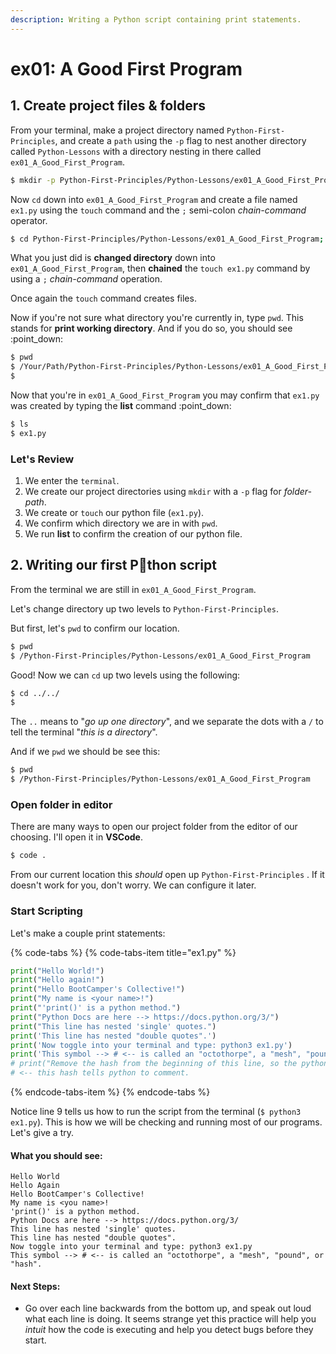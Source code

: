 ```yaml
---
description: Writing a Python script containing print statements.
---
```


# ex01: A Good First Program

## 1. Create project files & folders

From your terminal, make a project directory named `Python-First-Principles`, and create a `path` using the `-p` flag to nest another directory called `Python-Lessons` with a directory nesting in there called `ex01_A_Good_First_Program`.

```bash
$ mkdir -p Python-First-Principles/Python-Lessons/ex01_A_Good_First_Program
```

Now `cd` down into `ex01_A_Good_First_Program` and create a file named `ex1.py` using the `touch` command and the `;` semi-colon _chain-command_ operator.

```bash
$ cd Python-First-Principles/Python-Lessons/ex01_A_Good_First_Program; touch ex1.py
```

What you just did is **changed directory** down into `ex01_A_Good_First_Program`, then **chained** the `touch ex1.py` command by using a `;` _chain-command_ operation.

Once again the `touch` command creates files.

Now if you're not sure what directory you're currently in, type `pwd`. This stands for **print working directory**. And if you do so, you should see :point\_down:

```bash
$ pwd
$ /Your/Path/Python-First-Principles/Python-Lessons/ex01_A_Good_First_Program
$
```

Now that you're in `ex01_A_Good_First_Program` you may confirm that `ex1.py` was created by typing the **list** command :point\_down:

```bash
$ ls
$ ex1.py
```

### Let's Review

1. We enter the `terminal`.
2. We create our project directories using `mkdir` with a `-p` flag for _folder-path_.
3. We create or `touch` our python file \(`ex1.py`\).
4. We confirm which directory we are in with `pwd`.
5. We run **list** to confirm the creation of our python file.

## 2. Writing our first P:snake:thon script

From the terminal we are still in `ex01_A_Good_First_Program`.

Let's change directory up two levels to `Python-First-Principles`.

But first, let's `pwd` to confirm our location.

```bash
$ pwd
$ /Python-First-Principles/Python-Lessons/ex01_A_Good_First_Program
```

Good! Now we can `cd` up two levels using the following:

```bash
$ cd ../../
$
```

The `..` means to "_go up one directory_", and we separate the dots with a `/` to tell the terminal "_this is a directory_".

And if we `pwd` we should be see this:

```bash
$ pwd
$ /Python-First-Principles/Python-Lessons/ex01_A_Good_First_Program
```

### Open folder in editor

There are many ways to open our project folder from the editor of our choosing. I'll open it in **VSCode**.

```bash
$ code .
```

From our current location this _should_ open up `Python-First-Principles` . If it doesn't work for you, don't worry. We can configure it later.

### Start Scripting

Let's make a couple print statements:

{% code-tabs %}
{% code-tabs-item title="ex1.py" %}
```python
print("Hello World!")
print("Hello again!")
print("Hello BootCamper's Collective!")
print("My name is <your name>!")
print("'print()' is a python method.")
print("Python Docs are here --> https://docs.python.org/3/")
print("This line has nested 'single' quotes.")
print('This line has nested "double quotes".')
print('Now toggle into your terminal and type: python3 ex1.py')
print('This symbol --> # <-- is called an "octothorpe", a "mesh", "pound", or "hash".')
# print("Remove the hash from the beginning of this line, so the python interpreter can print this text.")
# <-- this hash tells python to comment.
```
{% endcode-tabs-item %}
{% endcode-tabs %}

Notice line 9 tells us how to run the script from the terminal \(`$ python3 ex1.py`\). This is how we will be checking and running most of our programs. Let's give a try.

#### What you should see:

```text
Hello World
Hello Again
Hello BootCamper's Collective!
My name is <you name>!
'print()' is a python method.
Python Docs are here --> https://docs.python.org/3/
This line has nested 'single' quotes.
This line has nested "double quotes".
Now toggle into your terminal and type: python3 ex1.py
This symbol --> # <-- is called an "octothorpe", a "mesh", "pound", or "hash".
```

#### Next Steps:

* Go over each line backwards from the bottom up, and speak out loud what each line is doing. It seems strange yet this practice will help you _intuit_ how the code is executing and help you detect bugs before they start.



